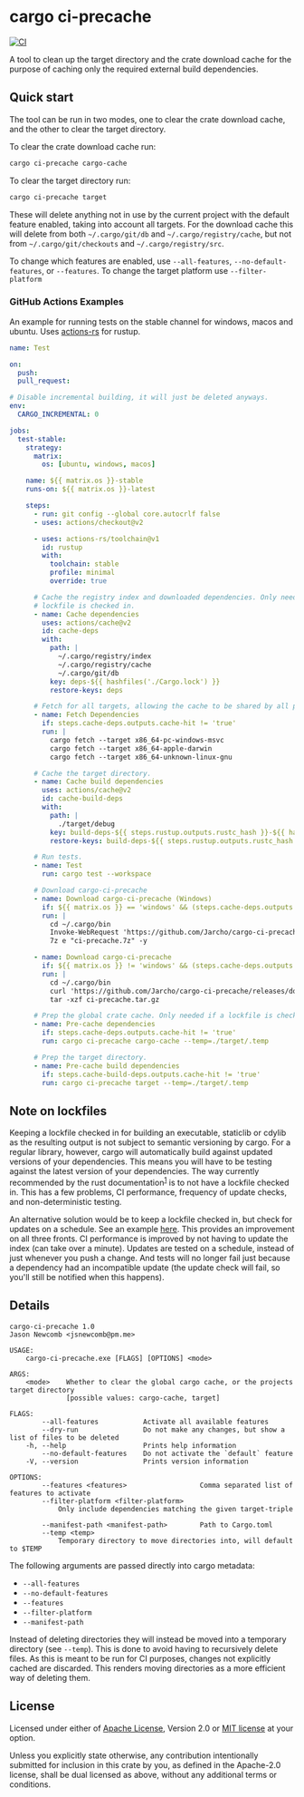 # cargo ci-precache

[![CI](https://github.com/Jarcho/cargo-ci-precache/workflows/CI/badge.svg?branch=main&event=push)](https://github.com/Jarcho/cargo-ci-precache/actions?query=workflow%3A%22CI%22)

A tool to clean up the target directory and the crate download cache for the purpose of caching only the required external build dependencies.

## Quick start

The tool can be run in two modes, one to clear the crate download cache, and the other to clear the target directory.

To clear the crate download cache run:

```sh
cargo ci-precache cargo-cache
```

To clear the target directory run:

```sh
cargo ci-precache target
```

These will delete anything not in use by the current project with the default feature enabled, taking into account all targets. For the download cache this will delete from both `~/.cargo/git/db` and `~/.cargo/registry/cache`, but not from `~/.cargo/git/checkouts` and `~/.cargo/registry/src`.

To change which features are enabled, use `--all-features`, `--no-default-features`, or `--features`. To change the target platform use `--filter-platform`

### GitHub Actions Examples

An example for running tests on the stable channel for windows, macos and ubuntu. Uses [actions-rs] for rustup.

```yaml
name: Test

on:
  push:
  pull_request:

# Disable incremental building, it will just be deleted anyways.
env:
  CARGO_INCREMENTAL: 0

jobs:
  test-stable:
    strategy:
      matrix:
        os: [ubuntu, windows, macos]

    name: ${{ matrix.os }}-stable
    runs-on: ${{ matrix.os }}-latest

    steps:
      - run: git config --global core.autocrlf false
      - uses: actions/checkout@v2

      - uses: actions-rs/toolchain@v1
        id: rustup
        with:
          toolchain: stable
          profile: minimal
          override: true

      # Cache the registry index and downloaded dependencies. Only needed if a
      # lockfile is checked in.
      - name: Cache dependencies
        uses: actions/cache@v2
        id: cache-deps
        with:
          path: |
            ~/.cargo/registry/index
            ~/.cargo/registry/cache
            ~/.cargo/git/db
          key: deps-${{ hashfiles('./Cargo.lock') }}
          restore-keys: deps

      # Fetch for all targets, allowing the cache to be shared by all platforms.
      - name: Fetch Dependencies
        if: steps.cache-deps.outputs.cache-hit != 'true'
        run: |
          cargo fetch --target x86_64-pc-windows-msvc
          cargo fetch --target x86_64-apple-darwin
          cargo fetch --target x86_64-unknown-linux-gnu

      # Cache the target directory.
      - name: Cache build dependencies
        uses: actions/cache@v2
        id: cache-build-deps
        with:
          path: |
            ./target/debug
          key: build-deps-${{ steps.rustup.outputs.rustc_hash }}-${{ hashfiles('./Cargo.lock') }}
          restore-keys: build-deps-${{ steps.rustup.outputs.rustc_hash }}

      # Run tests.
      - name: Test
        run: cargo test --workspace

      # Download cargo-ci-precache
      - name: Download cargo-ci-precache (Windows)
        if: ${{ matrix.os }} == 'windows' && (steps.cache-deps.outputs.cache-hit != 'true' || steps.cache-build-deps.outputs.cache-hit != 'true')
        run: |
          cd ~/.cargo/bin
          Invoke-WebRequest 'https://github.com/Jarcho/cargo-ci-precache/releases/download/v0.1.0/cargo-ci-precache_windows_v0.1.0.7z' -OutFile "ci-precache.7z"
          7z e "ci-precache.7z" -y

      - name: Download cargo-ci-precache
        if: ${{ matrix.os }} != 'windows' && (steps.cache-deps.outputs.cache-hit != 'true' || steps.cache-build-deps.outputs.cache-hit != 'true')
        run: |
          cd ~/.cargo/bin
          curl 'https://github.com/Jarcho/cargo-ci-precache/releases/download/v0.1.0/cargo-ci-precache_${{ matrix.os }}_v0.1.0.tar.gz' -o ci-precache.tar.gz
          tar -xzf ci-precache.tar.gz

      # Prep the global crate cache. Only needed if a lockfile is checked in.
      - name: Pre-cache dependencies
        if: steps.cache-deps.outputs.cache-hit != 'true'
        run: cargo ci-precache cargo-cache --temp=./target/.temp

      # Prep the target directory.
      - name: Pre-cache build dependencies
        if: steps.cache-build-deps.outputs.cache-hit != 'true'
        run: cargo ci-precache target --temp=./target/.temp
```

## Note on lockfiles

Keeping a lockfile checked in for building an executable, staticlib or cdylib as the resulting output is not subject to semantic versioning by cargo. For a regular library, however, cargo will automatically build against updated versions of your dependencies. This means you will have to be testing against the latest version of your dependencies. The way currently recommended by the rust documentation<sup>[1]</sup> is to not have a lockfile checked in. This has a few problems, CI performance, frequency of update checks, and non-deterministic testing.

An alternative solution would be to keep a lockfile checked in, but check for updates on a schedule. See an example [here](./.github/workflows/ci.yaml). This provides an improvement on all three fronts. CI performance is improved by not having to update the index (can take over a minute). Updates are tested on a schedule, instead of just whenever you push a change. And tests will no longer fail just because a dependency had an incompatible update (the update check will fail, so you'll still be notified when this happens).

## Details

```plain
cargo-ci-precache 1.0
Jason Newcomb <jsnewcomb@pm.me>

USAGE:
    cargo-ci-precache.exe [FLAGS] [OPTIONS] <mode>

ARGS:
    <mode>    Whether to clear the global cargo cache, or the projects target directory
              [possible values: cargo-cache, target]

FLAGS:
        --all-features           Activate all available features
        --dry-run                Do not make any changes, but show a list of files to be deleted
    -h, --help                   Prints help information
        --no-default-features    Do not activate the `default` feature
    -V, --version                Prints version information

OPTIONS:
        --features <features>                  Comma separated list of features to activate
        --filter-platform <filter-platform>
            Only include dependencies matching the given target-triple

        --manifest-path <manifest-path>        Path to Cargo.toml
        --temp <temp>
            Temporary directory to move directories into, will default to $TEMP
```

The following arguments are passed directly into cargo metadata:

* `--all-features`
* `--no-default-features`
* `--features`
* `--filter-platform`
* `--manifest-path`

Instead of deleting directories they will instead be moved into a temporary directory (see `--temp`). This is done to avoid having to recursively delete files. As this is meant to be run for CI purposes, changes not explicitly cached are discarded. This renders moving directories as a more efficient way of deleting them.

## License

Licensed under either of [Apache License](./LICENSE-APACHE), Version 2.0 or [MIT license](./LICENSE-MIT) at your option.

Unless you explicitly state otherwise, any contribution intentionally submitted for inclusion in this crate by you, as defined in the Apache-2.0 license, shall be dual licensed as above, without any additional terms or conditions.

[actions-rs]: https://github.com/actions-rs
[1]: https://doc.rust-lang.org/cargo/faq.html#why-do-binaries-have-cargolock-in-version-control-but-not-libraries
